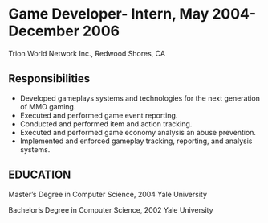 # Game Developer- Intern, May 2004- December 2006
Trion World Network Inc., Redwood Shores, CA

## Responsibilities
* Developed gameplays systems and technologies for the next generation of MMO gaming.
* Executed and performed game event reporting.
* Conducted and performed item and action tracking.
* Executed and performed game economy analysis an abuse prevention.
* Implemented and enforced gameplay tracking, reporting, and analysis systems.

## EDUCATION

Master’s Degree in Computer Science, 2004
Yale University

Bachelor’s Degree in Computer Science, 2002
Yale University
